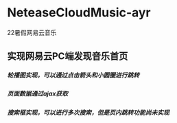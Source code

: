 # NeteaseCloudMusic-ayr
22暑假网易云音乐
## 实现网易云PC端发现音乐首页
##### 轮播图实现，可以通过点击箭头和小圆圈进行跳转
##### 页面数据通过ajax获取
##### 搜索框实现，可以进行多次搜索，但是页内跳转功能尚未实现

